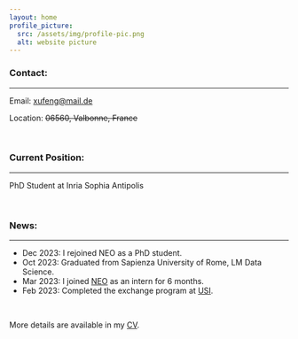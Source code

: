 ```yaml
---
layout: home
profile_picture:
  src: /assets/img/profile-pic.png
  alt: website picture
---
```


<h3 id="contact-">Contact:</h3>
<hr>
<p>Email: <a href="mailto:xufeng@mail.de">xufeng@mail.de</a></p>
<p>Location: <del>06560, Valbonne, France </del> </p>
<br />

<h3 id="currant-position-">Current Position:</h3>
<hr>
<p>PhD Student at Inria Sophia Antipolis</p>
<br />

<h3 id="news-">News:</h3>
<hr>
<ul>
<li>Dec 2023: I rejoined NEO as a PhD student.</li>
<li>Oct 2023: Graduated from Sapienza University of Rome, LM Data Science.</li>
<li>Mar 2023: I joined <a href="https://team.inria.fr/neo/">NEO</a> as an intern for 6 months.</li>
<li>Feb 2023: Completed the exchange program at <a href="https://www.usi.ch">USI</a>.</li>
</ul>

<br />
<p>More details are available in my <a href="/assets/CvAssets/CV
">CV</a>.</p>
